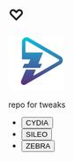 <html>
<head>
<meta charset="utf-8">
<meta name="viewport" content="width=device-width, initial-scale=1">
</head>
<body>
<h1>♡</h1>
<div ><img src="CydiaIcon.png" alt="" style="width:100px"; > </div>

<div class="name"><p>repo for tweaks</p></div>

<div><ul class="btns">

<li><div class="cydia"><a href="cydia://url/https://cydia.saurik.com/api/share#?source=meshalanzi.github.io"><button class="cydiabtn">CYDIA</button></a></div></li>

<li><div class="sileo"> <a href="sileo://source/meshalanzi.github.io"><button class="sileobtn">SILEO</button> </a></div></li>

<li><div class="zebra"><a href="zbra://sources/add/meshalanzi.github.io/"><button class="zebrabtn">ZEBRA</button> </a></div></li>

</ul></div>
</body>
</html>

